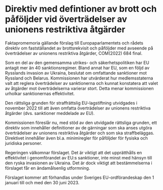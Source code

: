 # Direktiv med defintioner av brott och påföljder vid överträdelser av unionens restriktiva åtgärder

Fakta­promemoria gällande förslag till Europa­parla­mentets och rådets direktiv om
fast­ställandet av brotts­rekvisit och påföljder med avseende på över­trädelser av
unionens restrik­tiva åtgärder, COM(2022\) 684 final.

Som en del av den gemen­samma utrikes\- och säkerhets­politiken har EU antagit mer än 40 sanktions­regimer. Bland annat har EU, som en följd av Rysslands invasion av Ukraina, beslutat om omfattande sanktioner mot Ryssland och Belarus. Kom­missionen har utvärderat hur medlems­staterna valt att reglera över­trädelser av sanktio­nerna och kunnat konsta­tera att valet av åtgärder mot över­trädel­serna varierar stort. Detta menar kom­missionen urholkar sanktio­nernas effektivitet.

Den rättsliga grunden för straff­rättslig EU\-lagstift­ning utvidgades i november 2022 till att även omfatta över­trädelser av unionens restrik­tiva åtgärder (dvs. sanktioner med­delade av EU).

Kommissionen föreslår nu, med stöd av den utvidgade rättsliga grunden, ett direktiv som innehåller defini­tioner av de gärningar som ska anses utgöra över­trädel­ser av unionens restrik­tiva åtgärder och som ska straff­beläggas. Direktivet inne­håller även bl.a. minimi­regler för påföl­jder för fysiska och juridiska personer.

Regeringen välkomnar förslaget. Det är viktigt att det upp­rätt­hålls en effektivitet i genom­förandet av EU:s sanktioner, inte minst med hänsyn till den ryska inva­sionen av Ukraina. Det är dock viktigt att bestäm­melserna i förslaget får en ända­måls­enlig utform­ning.

Förslaget kommer att för­handlas under Sveriges EU\-ordförande­skap den 1 januari till och med den 30 juni 2023\.
